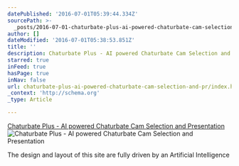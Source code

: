 ```yaml
---
datePublished: '2016-07-01T05:39:44.334Z'
sourcePath: >-
  _posts/2016-07-01-chaturbate-plus-ai-powered-chaturbate-cam-selection-and-pr.md
author: []
dateModified: '2016-07-01T05:38:53.851Z'
title: ''
description: Chaturbate Plus - AI powered Chaturbate Cam Selection and Presentation
starred: true
inFeed: true
hasPage: true
inNav: false
url: chaturbate-plus-ai-powered-chaturbate-cam-selection-and-pr/index.html
_context: 'http://schema.org'
_type: Article

---
```

[Chaturbate Plus - AI powered Chaturbate Cam Selection and Presentation][0]
![Chaturbate Plus - AI powered Chaturbate Cam Selection and Presentation](https://the-grid-user-content.s3-us-west-2.amazonaws.com/ec76e6bf-9868-431c-a2dd-942ed59f7db3.jpg)

The design and layout of this site are fully driven by an Artificial Intelligence

[0]: https://chaturbate.plus/ "Chaturbate Plus - AI powered Chaturbate Cam Selection and Presentation"